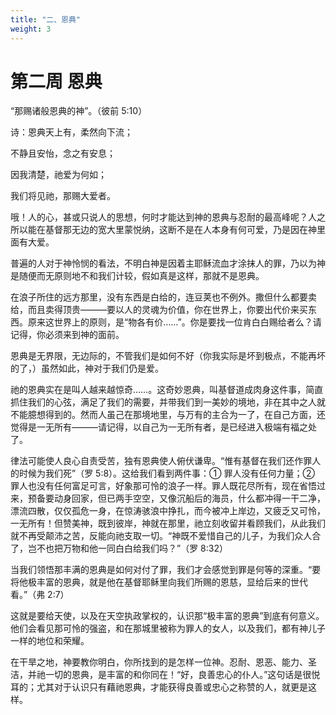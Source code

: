 ```yaml
---
title: "二、恩典"
weight: 3
---
```


# 第二周 恩典

“那赐诸般恩典的神”。（彼前 5:10）

诗：恩典天上有，柔然向下流；

不静且安怡，念之有安息；

因我清楚，祂爱为何如；

我们将见祂，那赐大爱者。

哦！人的心，甚或只说人的思想，何时才能达到神的恩典与忍耐的最高峰呢？人之所以能在基督那无边的宽大里蒙悦纳，这断不是在人本身有何可爱，乃是因在神里面有大爱。

普遍的人对于神怜悯的看法，不明白神是因着主耶稣流血才涂抹人的罪，乃以为神是随便而无原则地不和我们计较，假如真是这样，那就不是恩典。

在浪子所住的远方那里，没有东西是白给的，连豆荚也不例外。撒但什么都要卖给，而且卖得顶贵———要以人的灵魂为价值，你在世界上，你要出代价来买东西。原来这世界上的原则，是“物各有价……”。你是要找一位肯白白赐给者么？请记得，你必须来到神的面前。

恩典是无界限，无边际的，不管我们是如何不好（你我实际是坏到极点，不能再坏的了，）虽然如此，神对于我们仍是爱。

祂的恩典实在是叫人越来越惊奇……。这奇妙恩典，叫基督道成肉身这件事，简直抓住我们的心弦，满足了我们的需要，并带我们到一美妙的境地，非在其中之人就不能臆想得到的。然而人虽己在那境地里，与万有的主合为一了，在自己方面，还觉得是一无所有———请记得，以自己为一无所有者，是已经进入极端有福之处了。

律法可能使人良心自责受苦，独有恩典使人俯伏谦卑。“惟有基督在我们还作罪人的时候为我们死”（罗 5:8）。这给我们看到两件事：① 罪人没有任何力量；② 罪人也没有任何富足可言，好象那可怜的浪子一样。罪人既花尽所有，现在省悟过来，预备要动身回家，但已两手空空，又像沉船后的海员，什么都冲得一干二净，漂流四散，仅仅孤危一身，在惊涛骇浪中挣扎，而今被冲上岸边，又疲乏又可怜，一无所有！但赞美神，既到彼岸，神就在那里，祂立刻收留并看顾我们，从此我们就不再受颠沛之苦，反能向祂支取一切。“神既不爱惜自己的儿子，为我们众人合了，岂不也把万物和他一同白白给我们吗？”（罗 8:32）

当我们领悟那丰满的恩典是如何对付了罪，我们才会感觉到罪是何等的深重。“要将他极丰富的恩典，就是他在基督耶稣里向我们所赐的恩慈，显给后来的世代看。”（弗 2:7）

这就是要给天使，以及在天空执政掌权的，认识那“极丰富的恩典”到底有何意义。他们会看见那可怜的强盗，和在那城里被称为罪人的女人，以及我们，都有神儿子一样的地位和荣耀。

在干旱之地，神要教你明白，你所找到的是怎样一位神。忍耐、恩恶、能力、圣洁，并祂一切的恩典，是丰富的和你同在！“好，良善忠心的仆人。”这句话是很悦耳的；尤其对于认识只有藉祂恩典，才能获得良善或忠心之称赞的人，就更是这样。

